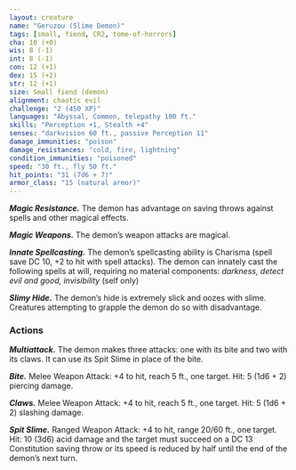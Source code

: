 ```yaml
---
layout: creature
name: "Geruzou (Slime Demon)"
tags: [small, fiend, CR2, tome-of-horrors]
cha: 10 (+0)
wis: 8 (-1)
int: 8 (-1)
con: 12 (+1)
dex: 15 (+2)
str: 12 (+1)
size: Small fiend (demon)
alignment: chaotic evil
challenge: "2 (450 XP)"
languages: "Abyssal, Common, telepathy 100 ft."
skills: "Perception +1, Stealth +4"
senses: "darkvision 60 ft., passive Perception 11"
damage_immunities: "poison"
damage_resistances: "cold, fire, lightning"
condition_immunities: "poisoned"
speed: "30 ft., fly 50 ft."
hit_points: "31 (7d6 + 7)"
armor_class: "15 (natural armor)"
---
```


***Magic Resistance.*** The demon has advantage on saving throws against
spells and other magical effects.

***Magic Weapons.*** The demon’s weapon attacks are magical.

***Innate Spellcasting.*** The demon’s spellcasting ability is Charisma (spell
save DC 10, +2 to hit with spell attacks). The demon can innately cast
the following spells at will, requiring no material components: <i>darkness,
detect evil and good, invisibility</i> (self only)

***Slimy Hide.*** The demon’s hide is extremely slick and oozes with slime.
Creatures attempting to grapple the demon do so with disadvantage.

### Actions

***Multiattack.*** The demon makes three attacks: one with its bite and two
with its claws. It can use its Spit Slime in place of the bite.

***Bite.*** Melee Weapon Attack: +4 to hit, reach 5 ft., one target. Hit: 5 (1d6 + 2) piercing damage.

***Claws.*** Melee Weapon Attack: +4 to hit, reach 5 ft., one target.
Hit: 5 (1d6 + 2) slashing damage.

***Spit Slime.*** Ranged Weapon Attack: +4 to hit, range 20/60 ft.,
one target. Hit: 10 (3d6) acid damage and the target must succeed
on a DC 13 Constitution saving throw or its speed is reduced by half
until the end of the demon’s next turn.
